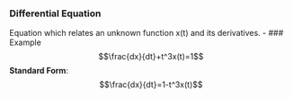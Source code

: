 ### Differential Equation
Equation which relates an unknown function x(t) and its derivatives.
	- ### Example
	  $$\frac{dx}{dt}+t^3x(t)=1$$
	  **Standard Form**: $$\frac{dx}{dt}=1-t^3x(t)$$